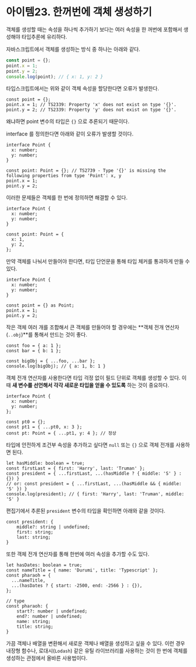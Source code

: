 # 아이템23. 한꺼번에 객체 생성하기

객체를 생성할 때는 속성을 하나씩 추가하기 보다는 여러 속성을 한 꺼번에 포함해서 생성해야 타입추론에 유리하다.

자바스크립트에서 객체를 생성하는 방식 중 하나는 아래와 같다.

```jsx
const point = {};
point.x = 1;
point.y = 2;
console.log(point); // { x: 1, y: 2 }
```

타입스크립트에서는 위와 같이 객체 속성을 할당한다면 오류가 발생한다.

```tsx
const point = {};
point.x = 1; // TS2339: Property 'x' does not exist on type '{}'.
point.y = 2; // TS2339: Property 'y' does not exist on type '{}'.
```

왜냐하면 point 변수의 타입은 `{}` 으로 추론되기 때문이다.

interface 를 정의한다면 아래와 같이 오류가 발생할 것이다.

```tsx
interface Point {
  x: number;
  y: number;
}

const point: Point = {}; // TS2739 - Type '{}' is missing the following properties from type 'Point': x, y
point.x = 1;
point.y = 2;
```

이러한 문제들은 객체를 한 번에 정의하면 해결할 수 있다.

```tsx
interface Point {
  x: number;
  y: number;
}

const point: Point = {
  x: 1,
  y: 2,
};
```

만약 객체를 나눠서 만들어야 한다면, 타입 단언문을 통해 타입 체커를 통과하게 만들 수 있다.

```tsx
interface Point {
  x: number;
  y: number;
}

const point = {} as Point;
point.x = 1;
point.y = 2;
```

작은 객체 여러 개를 조합해서 큰 객체를 만들어야 할 경우에는 **객체 전개 연산자(`..obj`)**를 통해서 만드는 것이 좋다.

```tsx
const foo = { a: 1 };
const bar = { b: 1 };

const bigObj = { ...foo, ...bar };
console.log(bigObj); // { a: 1, b: 1 }
```

객체 전개 연산자를 사용한다면 타입 걱정 없이 필드 단위로 객체를 생성할 수 있다. 이 때 **새 변수를 선언해서 각각 새로운 타입을 얻을 수 있도록** 하는 것이 중요하다.

```tsx
interface Point {
  x: number;
  y: number;
};

const pt0 = {};
const pt1 = { ...pt0, x: 3 };
const pt: Point = { ...pt1, y: 4 }; // 정상
```

타입에 안전하게 조건부 속성을 추가하고 싶다면 `null` 또는 `{}` 으로 객체 전개를 사용하면 된다.

```tsx
let hasMiddle: boolean = true;
const firstLast = { first: 'Harry', last: 'Truman' };
const president = { ...firstLast, ...(hasMiddle ? { middle: 'S' } : {}) } 
// or: const president = { ...firstLast, ...(hasMiddle && { middle: 'S' }) }
console.log(president); // { first: 'Harry', last: 'Truman', middle: 'S' }
```

편집기에서 추론된 `president` 변수의 타입을 확인하면 아래와 같을 것이다.

```tsx
const president: {
    middle?: string | undefined;
    first: string;
    last: string;
}
```

또한 객체 전개 연산자를 통해 한번에 여러 속성을 추가할 수도 있다.

```tsx
let hasDates: boolean = true;
const nameTitle = { name: 'Durumi', title: 'Typescript' };
const pharaoh = {
  ...nameTitle,
  ...(hasDates ? { start: -2500, end: -2566 } : {}),
};

// type
const pharaoh: {
    start?: number | undefined;
    end?: number | undefined;
    name: string;
    title: string;
}
```

가끔 객체나 배열을 변환해서 새로운 객체나 배열을 생성하고 싶을 수 있다. 이런 경우 내장형 함수나, 로대시(`Lodash`) 같은 유틸 라이브러리를 사용하는 것이 한 번에 객체를 생성하는 관점에서 올바른 사용법이다.

